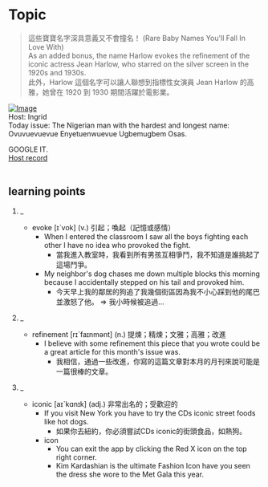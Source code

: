 # Topic

> 這些寶寶名字深具意義又不會撞名！ (Rare Baby Names You'll Fall In Love With) <br>
> As an added bonus, the name Harlow evokes the refinement of the iconic actress Jean Harlow, who starred on the silver screen in the 1920s and 1930s. <br>
> 此外，Harlow 這個名字可以讓人聯想到指標性女演員 Jean Harlow 的高雅，她曾在 1920 到 1930 期間活躍於電影業。 <br>

[![Image](https://cdn.voicetube.com/assets/thumbnails/9CJNROrCtzE.jpg)](https://www.youtube.com/embed/9CJNROrCtzE?rel=0&showinfo=0&cc_load_policy=0&controls=1&autoplay=1&iv_load_policy=3&playsinline=1&wmode=transparent&start=145&end=155&enablejsapi=1&origin=https://tw.voicetube.com&widgetid=1)<br>
Host: Ingrid
<br>Today issue: The Nigerian man with the hardest and longest name: Ovuvuevuevue Enyetuenwuevue Ugbemugbem Osas.

GOOGLE IT.
<br>
[Host record](https://cdn.voicetube.com/tmp/everyday_records/ingrid.wang_vt_50297/3163.mp3)
<br><br>
## learning points
1. _
	* evoke  [ɪˋvok] (v.) 引起；喚起（記憶或感情）
		- When I entered the classroom I saw all the boys fighting each other I have no idea who provoked the fight.
			+ 當我進入教室時，我看到所有男孩互相爭鬥，我不知道是誰挑起了這場鬥爭。
		- My neighbor's dog chases me down multiple blocks this morning because I accidentally stepped on his tail and provoked him.
			+ 今天早上我的鄰居的狗追了我幾個街區因為我不小心踩到他的尾巴並激怒了他。 => 我小時候被追過...

2. _
	* refinement [rɪˋfaɪnmənt] (n.) 提煉；精煉；文雅；高雅；改進
		- I believe with some refinement this piece that you wrote could be a great article for this month's issue was.
			+ 我相信，通過一些改進，你寫的這篇文章對本月的月刊來說可能是一篇很棒的文章。

3. _
	* iconic [aɪˋkɑnɪk] (adj.) 非常出名的；受歡迎的
		- If you visit New York you have to try the CDs iconic street foods like hot dogs.
			+ 如果你去紐約，你必須嘗試CDs iconic的街頭食品，如熱狗。
		- icon
			+ You can exit the app by clicking the Red X icon on the top right corner.
			+ Kim Kardashian is the ultimate Fashion Icon have you seen the dress she wore to the Met Gala this year.
